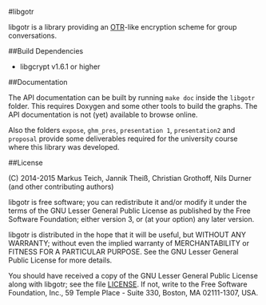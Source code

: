 #libgotr

libgotr is a library providing an [OTR](https://otr.cypherpunks.ca/)-like encryption scheme for group
conversations.

##Build Dependencies

- libgcrypt v1.6.1 or higher

##Documentation

The API documentation can be built by running `make doc` inside the `libgotr`
folder. This requires Doxygen and some other tools to build the graphs. The API
documentation is not (yet) available to browse online.

Also the folders `expose`, `ghm_pres`, `presentation 1`,  `presentation2` and
`proposal` provide some deliverables required for the university course where
this library was developed.

##License

(C) 2014-2015 Markus Teich, Jannik Theiß, Christian Grothoff, Nils Durner
(and other contributing authors)

libgotr is free software; you can redistribute it and/or modify
it under the terms of the GNU Lesser General Public License as published
by the Free Software Foundation; either version 3, or (at your
option) any later version.

libgotr is distributed in the hope that it will be useful, but
WITHOUT ANY WARRANTY; without even the implied warranty of
MERCHANTABILITY or FITNESS FOR A PARTICULAR PURPOSE.  See the GNU
Lesser General Public License for more details.

You should have received a copy of the GNU Lesser General Public License
along with libgotr; see the file [LICENSE](https://github.com/schachmat/gotr/blob/master/LICENSE).  If not, write to the
Free Software Foundation, Inc., 59 Temple Place - Suite 330,
Boston, MA 02111-1307, USA.
